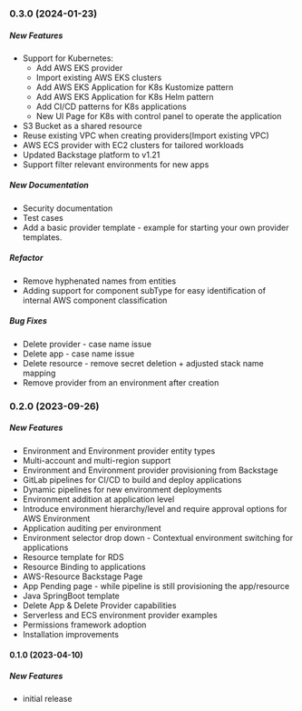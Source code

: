 ### 0.3.0 (2024-01-23)

##### New Features
* Support for Kubernetes: 
  * Add AWS EKS provider
  * Import existing AWS EKS clusters
  * Add AWS EKS Application for K8s Kustomize pattern
  * Add AWS EKS Application for K8s Helm pattern
  * Add CI/CD patterns for K8s applications
  * New UI Page for K8s with control panel to operate the application
* S3 Bucket as a shared resource
* Reuse existing VPC when creating providers(Import existing VPC)
* AWS ECS provider with EC2 clusters for tailored workloads
* Updated Backstage platform to v1.21
* Support filter relevant environments for new apps

##### New Documentation
  * Security documentation
  * Test cases
  * Add a basic provider template - example for starting your own provider templates.
  
##### Refactor
  * Remove hyphenated names from entities
  * Adding support for component subType for easy identification of internal AWS component classification

##### Bug Fixes
  * Delete provider - case name issue
  * Delete app - case name issue
  * Delete resource - remove secret deletion + adjusted stack name mapping
  * Remove provider from an environment after creation


### 0.2.0 (2023-09-26)

##### New Features

*  Environment and Environment provider entity types
*  Multi-account and multi-region support
*  Environment and Environment provider provisioning from Backstage
*  GitLab pipelines for CI/CD to build and deploy applications
*  Dynamic pipelines for new environment deployments
*  Environment addition at application level
*  Introduce environment hierarchy/level and require approval options for AWS Environment
*  Application auditing per environment
*  Environment selector drop down - Contextual environment switching for applications
*  Resource template for RDS
*  Resource Binding to applications
*  AWS-Resource Backstage Page
*  App Pending page - while pipeline is still provisioning the app/resource 
*  Java SpringBoot template
*  Delete App & Delete Provider capabilities
*  Serverless and ECS environment provider examples
*  Permissions framework adoption
*  Installation improvements

#### 0.1.0 (2023-04-10)

##### New Features

* initial release
